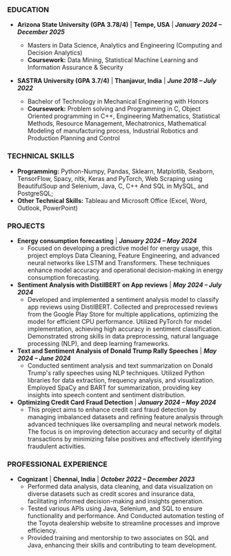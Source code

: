 ### EDUCATION
- **Arizona State University (GPA 3.78/4)** | **Tempe, USA** | **_January 2024 – December 2025_**                                                                            
  - Masters in Data Science, Analytics and Engineering (Computing and Decision Analytics) 
  - **Coursework:** Data Mining, Statistical Machine Learning and Information Assurance & Security                                                                                          

- **SASTRA University (GPA 3.7/4)** | **Thanjavur, India** | **_June 2018 – July 2022_**                	                       	                          
  - Bachelor of Technology in Mechanical Engineering with Honors                                              
  - **Coursework:** Problem solving and Programming in C, Object Oriented programming in C++, Engineering Mathematics, Statistical Methods, Resource Management, Mechatronics, 
    Mathematical Modeling of manufacturing process, Industrial Robotics and Production Planning and Control

### TECHNICAL SKILLS
- **Programming:** Python-Numpy, Pandas, Sklearn, Matplotlib, Seaborn, TensorFlow, Spacy, nltk, Keras and PyTorch, Web Scraping using BeautifulSoup and Selenium, Java, C, C++ And    SQL in MySQL, and PostgreSQL; 
- **Other Technical Skills:** Tableau and Microsoft Office (Excel, Word, Outlook, PowerPoint)



### PROJECTS
- **Energy consumption forecasting** | **_January 2024 – May 2024_**
  - Focused on developing a predictive model for energy usage, this project employs Data Cleaning, Feature Engineering, and advanced neural networks like LSTM and Transformers. These techniques enhance model accuracy and operational decision-making in energy consumption forecasting.
- **Sentiment Analysis with DistilBERT on App reviews** | **_May 2024 – July 2024_**					          
  - Developed and implemented a sentiment analysis model to classify app reviews using DistilBERT. Collected and preprocessed reviews from the Google Play Store for multiple applications, optimizing the model for efficient CPU performance. Utilized PyTorch for model implementation, achieving high accuracy in sentiment classification. Demonstrated strong skills in data preprocessing, natural language processing (NLP), and deep learning frameworks.
- **Text and Sentiment Analysis of Donald Trump Rally Speeches** | **_May 2024 – June 2024_**		         
  - Conducted sentiment analysis and text summarization on Donald Trump's rally speeches using NLP techniques. Utilized Python libraries for data extraction, frequency analysis, and visualization. Employed SpaCy and BART for summarization, providing key insights into speech content and sentiment distribution.
- **Optimizing Credit Card Fraud Detection** | **_January 2024 – May 2024_**					    
  - This project aims to enhance credit card fraud detection by managing imbalanced datasets and refining feature analysis through advanced techniques like oversampling and neural network models. The focus is on improving detection accuracy and security of digital transactions by minimizing false positives and effectively identifying fraudulent activities.

 
### PROFESSIONAL EXPERIENCE
- **Cognizant**  |  **Chennai, India**  |  **_October 2022 – December 2023_**                          
  - Performed data analysis, data cleaning, and data visualization on diverse datasets such as credit scores and insurance data, facilitating informed decision-making and insights generation.
  - Tested various APIs using Java, Selenium, and SQL to ensure functionality and performance. And Conducted automation testing of the Toyota dealership website to streamline processes and improve efficiency.
  - Provided training and mentorship to two associates on SQL and Java, enhancing their skills and contributing to team development.

